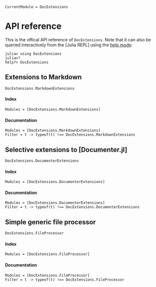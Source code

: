```@meta
CurrentModule = DocExtensions
```

# API reference

This is the offical API reference of `DocExtensions`. Note that it can also be queried interactively from the [Julia REPL] using the [help mode](https://docs.julialang.org/en/v1/stdlib/REPL/#Help-mode):
```julia-repl
julia> using DocExtensions
julia>?
help?> DocExtensions
```

## Extensions to Markdown
```@docs
DocExtensions.MarkdownExtensions
```
#### Index
```@index
Modules = [DocExtensions.MarkdownExtensions]
```
#### Documentation
```@autodocs
Modules = [DocExtensions.MarkdownExtensions]
Filter = t -> typeof(t) !== DocExtensions.MarkdownExtensions
```

## Selective extensions to [Documenter.jl]
```@docs
DocExtensions.DocumenterExtensions
```
#### Index
```@index
Modules = [DocExtensions.DocumenterExtensions]
```
#### Documentation
```@autodocs
Modules = [DocExtensions.DocumenterExtensions]
Filter = t -> typeof(t) !== DocExtensions.DocumenterExtensions
```

## Simple generic file processor
```@docs
DocExtensions.FileProcessor
```
#### Index
```@index
Modules = [DocExtensions.FileProcessor]
```
#### Documentation
```@autodocs
Modules = [DocExtensions.FileProcessor]
Filter = t -> typeof(t) !== DocExtensions.FileProcessor
```
